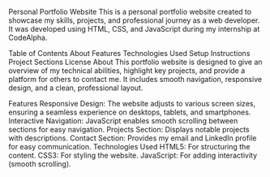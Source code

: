 Personal Portfolio Website
This is a personal portfolio website created to showcase my skills, projects, and professional journey as a web developer. It was developed using HTML, CSS, and JavaScript during my internship at CodeAlpha.

Table of Contents
About
Features
Technologies Used
Setup Instructions
Project Sections
License
About
This portfolio website is designed to give an overview of my technical abilities, highlight key projects, and provide a platform for others to contact me. It includes smooth navigation, responsive design, and a clean, professional layout.

Features
Responsive Design: The website adjusts to various screen sizes, ensuring a seamless experience on desktops, tablets, and smartphones.
Interactive Navigation: JavaScript enables smooth scrolling between sections for easy navigation.
Projects Section: Displays notable projects with descriptions.
Contact Section: Provides my email and LinkedIn profile for easy communication.
Technologies Used
HTML5: For structuring the content.
CSS3: For styling the website.
JavaScript: For adding interactivity (smooth scrolling).
